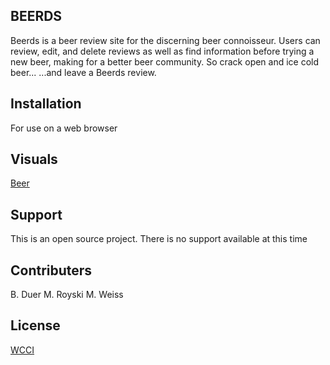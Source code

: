 ## BEERDS

Beerds is a beer review site for the discerning beer connoisseur. Users can review, edit, and delete reviews as well as find information before trying a new beer, making for a better beer community. So crack open and ice cold beer...
...and leave a Beerds review.

## Installation

For use on a web browser

## Visuals

[Beer](https://media.giphy.com/media/K34FVrUx8ggyA/giphy.gif)

## Support
This is an open source project. There is no support available at this time


## Contributers
B. Duer
M. Royski
M. Weiss



## License
[WCCI](https://wecancodeit.org)
